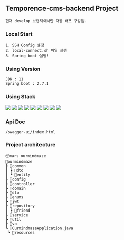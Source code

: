 ## Temporence-cms-backend Project
```agsl
현재 develop 브랜치에서만 자동 배포 구성됨.
```

### Local Start
```
1. SSH Config 설정
2. local-connect.sh 파일 실행
3. Spring boot 실행!
```

### Using Version

```
JDK : 11
Spring boot : 2.7.1
```

### Using Stack

<img src="https://img.shields.io/badge/Spring Boot-6DB833?style=flat&logo=Spring-Boot&logoColor=white"/>
<img src="https://img.shields.io/badge/Spring Security-6DB833?style=flat&logo=Spring-Security&logoColor=white"/>
<img src="https://img.shields.io/badge/Spring JPA-6DB833?style=flat&logo=Spring-Boot&logoColor=white"/>
<img src="https://img.shields.io/badge/QueryDsl-6DB833?style=flat&logo=Spring-Boot&logoColor=white"/>
<img src="https://img.shields.io/badge/MySQL-4479A1?style=flat&logo=MySQL&logoColor=white"/>
<img src="https://img.shields.io/badge/Redis-DC382D?style=flat&logo=Redis&logoColor=white"/>
<img src="https://img.shields.io/badge/Github Actions-2088FF?style=flat&logo=Github Actions&logoColor=white"/>
<img src="https://img.shields.io/badge/Docker-2496ED?style=flat&logo=Docker&logoColor=white"/>
<img src="https://img.shields.io/badge/Docker Compose-2496ED?style=flat&logo=Docker&logoColor=white"/>


### Api Doc

```
/swagger-ui/index.html
```

### Project architecture

```
📦mars_ourmindmaze
📂ourmindmaze
┣ 📂common
┃ ┣ 📂dto
┃ ┗ 📂entity
┣ 📂config
┣ 📂controller
┣ 📂domain
┣ 📂dto
┣ 📂enums
┣ 📂jwt
┣ 📂repository
┃ ┣ 📂friend
┣ 📂service
┣ 📂util
┣ 📂vo
┗ 📜OurmindmazeApplication.java
 ┗ 📂resources
```
